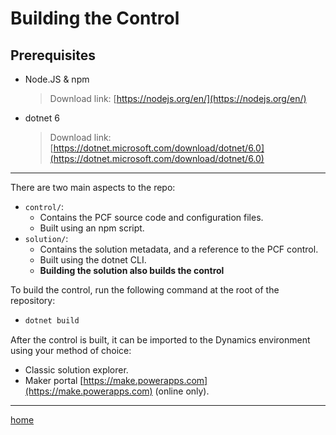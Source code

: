 # Building the Control

## Prerequisites
- Node.JS & npm
  > Download link: [https://nodejs.org/en/](https://nodejs.org/en/)
- dotnet 6
  > Download link: [https://dotnet.microsoft.com/download/dotnet/6.0](https://dotnet.microsoft.com/download/dotnet/6.0)

---

There are two main aspects to the repo:
- `control/`:
  - Contains the PCF source code and configuration files.
  - Built using an npm script.
- `solution/`:
  - Contains the solution metadata, and a reference to the PCF control.
  - Built using the dotnet CLI.
  - **Building the solution also builds the control**

To build the control, run the following command at the root of the repository:
- ```sh
  dotnet build
  ```

After the control is built, it can be imported to the Dynamics environment using your method of choice:
- Classic solution explorer.
- Maker portal [https://make.powerapps.com](https://make.powerapps.com) (online only).

---

[home](../readme.md)
